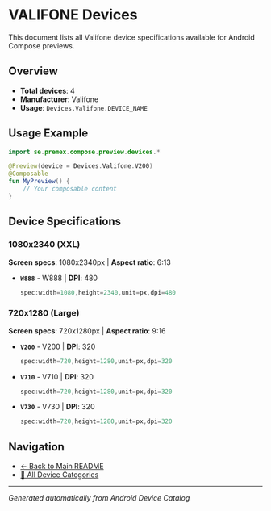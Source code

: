 # VALIFONE Devices

This document lists all Valifone device specifications available for Android Compose previews.

## Overview

- **Total devices**: 4
- **Manufacturer**: Valifone
- **Usage**: `Devices.Valifone.DEVICE_NAME`

## Usage Example

```kotlin
import se.premex.compose.preview.devices.*

@Preview(device = Devices.Valifone.V200)
@Composable
fun MyPreview() {
    // Your composable content
}
```

## Device Specifications

### 1080x2340 (XXL)

**Screen specs**: 1080x2340px | **Aspect ratio**: 6:13

- **`W888`** - W888 | **DPI**: 480
  ```kotlin
  spec:width=1080,height=2340,unit=px,dpi=480
  ```

### 720x1280 (Large)

**Screen specs**: 720x1280px | **Aspect ratio**: 9:16

- **`V200`** - V200 | **DPI**: 320
  ```kotlin
  spec:width=720,height=1280,unit=px,dpi=320
  ```

- **`V710`** - V710 | **DPI**: 320
  ```kotlin
  spec:width=720,height=1280,unit=px,dpi=320
  ```

- **`V730`** - V730 | **DPI**: 320
  ```kotlin
  spec:width=720,height=1280,unit=px,dpi=320
  ```

## Navigation

- [← Back to Main README](../../README.md)
- [📱 All Device Categories](../README.md)

---
*Generated automatically from Android Device Catalog*
